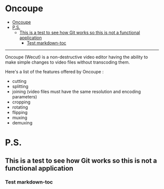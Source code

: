 # Oncoupe

<!-- TOC depthFrom:1 depthTo:6 withLinks:1 updateOnSave:1 orderedList:0 -->

- [Oncoupe](#oncoupe)
- [P.S.](#ps)
	- [This is a test to see how Git works so this is not a functional application](#this-is-a-test-to-see-how-git-works-so-this-is-not-a-functional-application)
		- [Test markdown-toc](#test-markdown-toc)

<!-- /TOC -->

***

Oncoupe (Wecut) is a non-destructive video editor having the ability to make simple changes to video files without transcoding them.

Here's a list of the features offered by Oncoupe :

- cutting
- splitting
- joining (video files must have the same resolution and encoding parameters)
- cropping
- rotating
- flipping
- muxing
- demuxing

# P.S.

## This is a test to see how Git works so this is not a functional application

### Test markdown-toc
